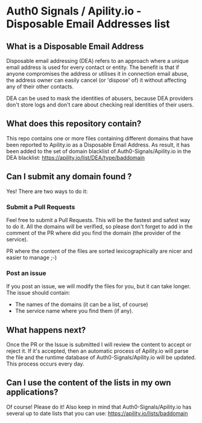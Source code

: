 # Auth0 Signals / Apility.io - Disposable Email Addresses list

## What is a Disposable Email Address

Disposable email addressing (DEA) refers to an approach where a unique email address is used for every contact or entity. The benefit is that if anyone compromises the address or utilises it in connection email abuse, the address owner can easily cancel (or 'dispose' of) it without affecting any of their other contacts.

DEA can be used to mask the identities of abusers, because DEA providers don't store logs and don't care about checking real identities of their users.

## What does this repository contain?

This repo contains one or more files containing different domains that have been reported to Apility.io as a Disposable Email Address. As result, it has been added to the set of domain blacklist of Auth0-Signals/Apility.io in the DEA blacklist: https://apility.io/list/DEA/type/baddomain

## Can I submit any domain found ?

Yes! There are two ways to do it:

### Submit a Pull Requests

Feel free to submit a Pull Requests. This will be the fastest and safest way to do it. All the domains will be verified, so please don't forget to add in the comment of the PR where did you find the domain (the provider of the service).

PR where the content of the files are sorted lexicographically are nicer and easier to manage ;-)


### Post an issue

If you post an issue, we will modify the files for you, but it can take longer. The issue should contain:

* The names of the domains (it can be a list, of course)
* The service name where you find them (if any).

## What happens next?

Once the PR or the Issue is submitted I will review the content to accept or reject it. If it's accepted, then an automatic process of Apility.io will parse the file and the runtime database of Auth0-Signals/Apility.io will be updated. This process occurs every day.

## Can I use the content of the lists in my own applications?

Of course! Please do it! Also keep in mind that Auth0-Signals/Apility.io has several up to date lists that you can use: https://apility.io/lists/baddomain
